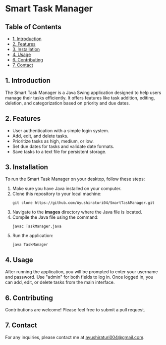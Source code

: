 <body>
    <h1>Smart Task Manager</h1>
    <h2>Table of Contents</h2>
    <ul>
        <li><a href="#introduction">1. Introduction</a></li>
        <li><a href="#features">2. Features</a></li>
        <li><a href="#installation">3. Installation</a></li>
        <li><a href="#usage">4. Usage</a></li>
        <li><a href="#contributing">6. Contributing</a></li>
        <li><a href="#contact">7. Contact</a></li>
    </ul>
    <h2 id="introduction">1. Introduction</h2>
    <p>The Smart Task Manager is a Java Swing application designed to help users manage their tasks efficiently. It offers features like task addition, editing, deletion, and categorization based on priority and due dates.</p>
    <h2 id="features">2. Features</h2>
    <ul>
        <li>User authentication with a simple login system.</li>
        <li>Add, edit, and delete tasks.</li>
        <li>Prioritize tasks as high, medium, or low.</li>
        <li>Set due dates for tasks and validate date formats.</li>
        <li>Save tasks to a text file for persistent storage.</li>
    </ul>
    <h2 id="installation">3. Installation</h2>
    <p>To run the Smart Task Manager on your desktop, follow these steps:</p>
    <ol>
        <li>Make sure you have Java installed on your computer.</li>
        <li>Clone this repository to your local machine:</li>
        <pre><code>git clone https://github.com/Ayushiraturi04/SmartTaskManager.git</code></pre>
        <li>Navigate to the <strong>images</strong> directory where the Java file is located.</li>
        <li>Compile the Java file using the command:</li>
        <pre><code>javac TaskManager.java</code></pre>
        <li>Run the application:</li>
        <pre><code>java TaskManager</code></pre>
    </ol>
    <h2 id="usage">4. Usage</h2>
    <p>After running the application, you will be prompted to enter your username and password. Use "admin" for both fields to log in. Once logged in, you can add, edit, or delete tasks from the main interface.</p>
    <h2 id="contributing">6. Contributing</h2>
    <p>Contributions are welcome! Please feel free to submit a pull request.</p>
    <h2 id="contact">7. Contact</h2>
    <p>For any inquiries, please contact me at <a href="mailto:ayushiraturi004@gmail.com">ayushiraturi004@gmail.com</a>.</p>
</body>
